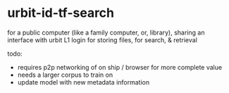 # urbit-id-tf-search
for a public computer (like a family computer, or, library), sharing an interface with urbit L1 login for storing files, for search, & retrieval

todo:
- requires p2p networking of on ship / browser for more complete value
- needs a larger corpus to train on
- update model with new metadata information
